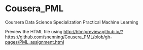# Cousera_PML
Coursera Data Science Specialization Practical Machine Learning

Preview the HTML file using <http://htmlpreview.github.io/?https://github.com/snenning/Cousera_PML/blob/gh-pages/PML_assignment.html>
